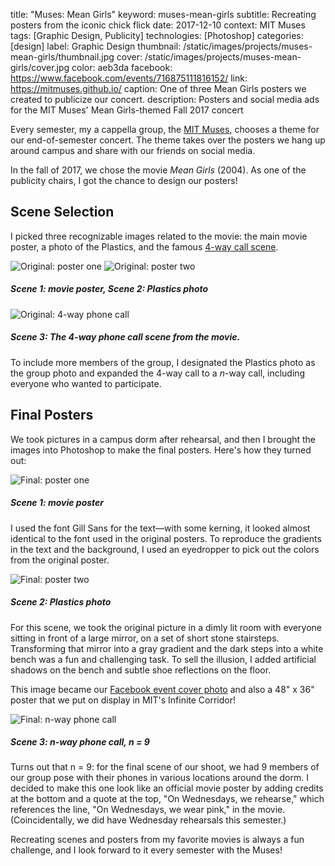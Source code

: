 title: "Muses: Mean Girls"
keyword: muses-mean-girls
subtitle: Recreating posters from the iconic chick flick
date: 2017-12-10
context: MIT Muses
tags: [Graphic Design, Publicity]
technologies: [Photoshop]
categories: [design]
label: Graphic Design
thumbnail: /static/images/projects/muses-mean-girls/thumbnail.jpg
cover: /static/images/projects/muses-mean-girls/cover.jpg
color: aeb3da
facebook: https://www.facebook.com/events/716875111816152/
link: https://mitmuses.github.io/
caption: One of three Mean Girls posters we created to publicize our concert.
description: Posters and social media ads for the MIT Muses' Mean Girls-themed Fall 2017 concert

Every semester, my a cappella group, the [MIT Muses](https://mitmuses.github.io/), chooses a theme for our end-of-semester concert. The theme takes over the posters we hang up around campus and share with our friends on social media.

In the fall of 2017, we chose the movie *Mean Girls* (2004). As one of the publicity chairs, I got the chance to design our posters!

## Scene Selection

I picked three recognizable images related to the movie: the main movie poster, a photo of the Plastics, and the famous [4-way call scene](https://www.youtube.com/watch?v=hVN7TJRRskQ).

<div class="image-set" markdown="1">

<div class="image-set image-set-two" markdown="1">

![Original: poster one](/static/images/projects/muses-mean-girls/original-1.jpg "Original: poster one")
![Original: poster two](/static/images/projects/muses-mean-girls/original-2.jpg "Original: poster two")

##### Scene 1: movie poster, Scene 2: Plastics photo

</div>

![Original: 4-way phone call](/static/images/projects/muses-mean-girls/original-3.jpg "Original: 4-way phone call")

##### Scene 3: The 4-way phone call scene from the movie.

</div>

To include more members of the group, I designated the Plastics photo as the group photo and expanded the 4-way call to a *n*-way call, including everyone who wanted to participate.

## Final Posters

We took pictures in a campus dorm after rehearsal, and then I brought the images into Photoshop to make the final posters. Here's how they turned out:

<div class="image-set" markdown="1">

![Final: poster one](/static/images/projects/muses-mean-girls/scene-1-poster.jpg "Final: poster one")

##### Scene 1: movie poster

</div>

I used the font Gill Sans for the text—with some kerning, it looked almost identical to the font used in the original posters. To reproduce the gradients in the text and the background, I used an eyedropper to pick out the colors from the original poster.

<div class="image-set" markdown="1">

![Final: poster two](/static/images/projects/muses-mean-girls/scene-2-poster.jpg "Final: poster two")

##### Scene 2: Plastics photo

</div>

For this scene, we took the original picture in a dimly lit room with everyone sitting in front of a large mirror, on a set of short stone stairsteps. Transforming that mirror into a gray gradient and the dark steps into a white bench was a fun and challenging task. To sell the illusion, I added artificial shadows on the bench and subtle shoe reflections on the floor.

This image became our [Facebook event cover photo](https://www.facebook.com/events/716875111816152/) and also a 48" x 36" poster that we put on display in MIT's Infinite Corridor!

<div class="image-set" markdown="1">

![Final: n-way phone call](/static/images/projects/muses-mean-girls/scene-3-poster.jpg "Final: n-way phone call")

##### Scene 3: n-way phone call, n = 9

</div>

Turns out that n = 9: for the final scene of our shoot, we had 9 members of our group pose with their phones in various locations around the dorm. I decided to make this one look like an official movie poster by adding credits at the bottom and a quote at the top, "On Wednesdays, we rehearse," which references the line, "On Wednesdays, we wear pink," in the movie. (Coincidentally, we did have Wednesday rehearsals this semester.)

Recreating scenes and posters from my favorite movies is always a fun challenge, and I look forward to it every semester with the Muses!






